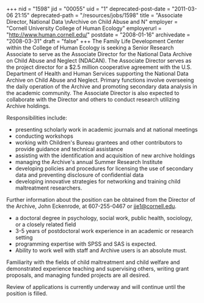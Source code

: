 +++
nid = "1598"
jid = "00055"
uid = "1"
deprecated-post-date = "2011-03-06 21:15"
deprecated-path = "/resources/jobs/1598"
title = "Associate Director, National Data \nArchive on Child Abuse and N"
employer = "Cornell University College of Human Ecology"
employerurl = "http://www.human.cornell.edu/"
postdate = "2008-01-16"
archivedate = "2008-03-31"
draft = "false"
+++
The Family Life Development Center within the College of Human Ecology
is seeking a Senior Research Associate to serve as the Associate
Director for the National Data Archive on Child Abuse and Neglect
(NDACAN). The Associate Director serves as the project director for a
$2.5 million cooperative agreement with the U.S. Department of Health
and Human Services supporting the National Data Archive on Child Abuse
and Neglect. Primary functions involve overseeing the daily operation of
the Archive and promoting secondary data analysis in the academic
community. The Associate Director is also expected to collaborate with
the Director and others to conduct research utilizing Archive holdings.

Responsibilities include:

-   presenting scholarly work in academic journals and at national
    meetings
-   conducting workshops
-   working with Children's Bureau grantees and other contributors to
    provide guidance and technical assistance
-   assisting with the identification and acquisition of new archive
    holdings
-   managing the Archive's annual Summer Research Institute
-   developing policies and procedures for licensing the use of
    secondary data and preventing disclosure of confidential data
-   developing innovative strategies for networking and training child
    maltreatment researchers.

Further information about the position can be obtained from the Director
of the Archive, John Eckenrode, at 607-255-0467 or jje1@cornell.edu.
  
-   a doctoral degree in psychology, social work, public health,
    sociology, or a closely related field
-   3-5 years of postdoctoral work experience in an academic or research
    setting
-   programming expertise with SPSS and SAS is expected.
-   Ability to work well with staff and Archive users is an absolute
    must.

Familiarity with the fields of child maltreatment and child welfare and
demonstrated experience teaching and supervising others, writing grant
proposals, and managing funded projects are all desired.

Review of applications is currently underway and will continue until the
position is filled.
